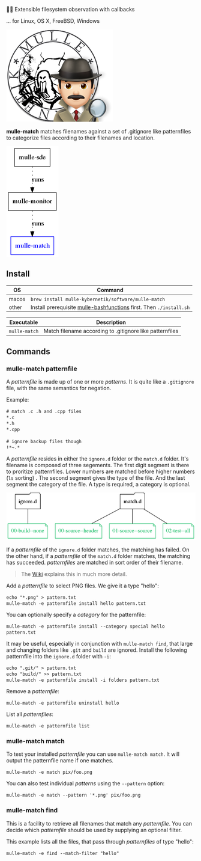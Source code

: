 🕵🏻‍ Extensible filesystem observation with callbacks

... for Linux, OS X, FreeBSD, Windows

![](mulle-match.png)

**mulle-match** matches filenames against a set of .gitignore like patternfiles
to categorize files according to their filenames and location.


![](dox/mulle-sde-overview.png)


## Install


OS          | Command
------------|------------------------------------
macos       | `brew install mulle-kybernetik/software/mulle-match`
other       | Install prerequisite [mulle-bashfunctions](//github.com/mulle-nat/mulle-bashfunctions) first. Then `./install.sh`



Executable      | Description
----------------|--------------------------------
`mulle-match`   | Match filename according to .gitignore like patternfiles



## Commands


### mulle-match patternfile

A *patternfile* is made up of one or more *patterns*. It is quite like a
`.gitignore` file, with the same semantics for negation.


Example:

```
# match .c .h and .cpp files
*.c
*.h
*.cpp

# ignore backup files though
!*~.*
```

A *patternfile* resides in either the `ignore.d` folder or the
`match.d` folder. It's filename is composed of three segements. 
The first digit segment is there to proritize patternfiles. Lower
numbers are matched before higher numbers (`ls` sorting)
. The second segment gives the type of the file. And the last segment
the category of the file. A type is required, a category is optional. 

![](dox/mulle-match-match.png)

If a *patternfile* of the `ignore.d` folder matches, the matching has failed.
On the other hand, if a *patternfile* of the `match.d` folder matches, the
matching has succeeded. *patternfiles* are matched in sort order of their
filename.

> The [Wiki](https://github.com/mulle-sde/mulle-monitor/wiki)
> explains this in much more detail.

Add a *patternfile* to select PNG files. We give it a type "hello":

```
echo "*.png" > pattern.txt
mulle-match -e patternfile install hello pattern.txt
```

You can optionally specify a *category* for the patternfile:

```
mulle-match -e patternfile install --category special hello pattern.txt
```

It may be useful, especially in conjunction with `mulle-match find`,
that large and changing folders like `.git` and `build` are ignored. Install the following patternfile into the `ignore.d` folder with `-i`:

```
echo ".git/" > pattern.txt
echo "build/" >> pattern.txt
mulle-match -e patternfile install -i folders pattern.txt
```


Remove a *patternfile*:

```
mulle-match -e patternfile uninstall hello
```

List all *patternfiles*:

```
mulle-match -e patternfile list
```


### mulle-match match

To test your installed *patternfile* you can use `mulle-match match`. It
will output the patternfile name if one matches.

```
mulle-match -e match pix/foo.png
```

You can also test individual *patterns* using the `--pattern` option:

```
mulle-match -e match --pattern '*.png' pix/foo.png
```


### mulle-match find

This is a facility to retrieve all filenames that match any *patternfile*. You can
decide which *patternfile* should be used by supplying an optional filter.

This example lists all the files, that pass through *patternfiles* of type
"hello":

```
mulle-match -e find --match-filter "hello"
```


